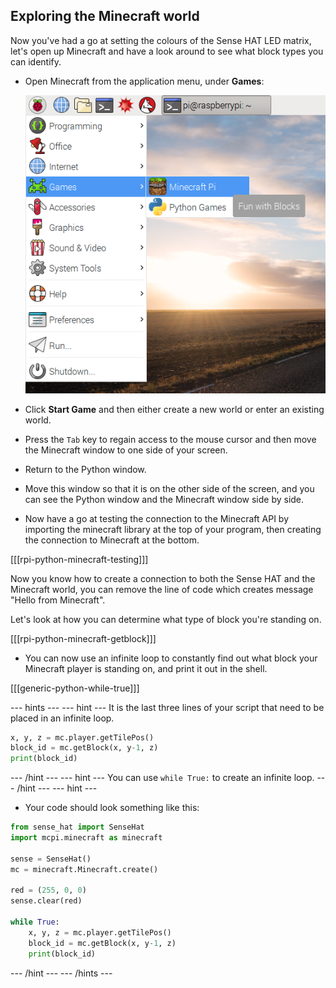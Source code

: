 ## Exploring the Minecraft world

Now you've had a go at setting the colours of the Sense HAT LED matrix, let's open up Minecraft and have a look around to see what block types you can identify.

+ Open Minecraft from the application menu, under **Games**:

    ![Open Minecraft](images/minecraft-app-menu.png)

+ Click **Start Game** and then either create a new world or enter an existing world.

+ Press the `Tab` key to regain access to the mouse cursor and then move the Minecraft window to one side of your screen.

+ Return to the Python window.

+ Move this window so that it is on the other side of the screen, and you can see the Python window and the Minecraft window side by side.

+ Now have a go at testing the connection to the Minecraft API by importing the minecraft library at the top of your program, then creating the connection to Minecraft at the bottom.

[[[rpi-python-minecraft-testing]]]

Now you know how to create a connection to both the Sense HAT and the Minecraft world, you can remove the line of code which creates message "Hello from Minecraft".

Let's look at how you can determine what type of block you're standing on.

[[[rpi-python-minecraft-getblock]]]

- You can now use an infinite loop to constantly find out what block your Minecraft player is standing on, and print it out in the shell.

[[[generic-python-while-true]]]

--- hints --- --- hint ---
It is the last three lines of your script that need to be placed in an infinite loop.

```python
x, y, z = mc.player.getTilePos()
block_id = mc.getBlock(x, y-1, z)
print(block_id)
```
--- /hint --- --- hint ---
You can use `while True:` to create an infinite loop.
--- /hint --- --- hint ---
- Your code should look something like this:

```python
from sense_hat import SenseHat
import mcpi.minecraft as minecraft

sense = SenseHat()
mc = minecraft.Minecraft.create()

red = (255, 0, 0)
sense.clear(red)

while True:
    x, y, z = mc.player.getTilePos()
    block_id = mc.getBlock(x, y-1, z)
    print(block_id)
```
--- /hint --- --- /hints ---

